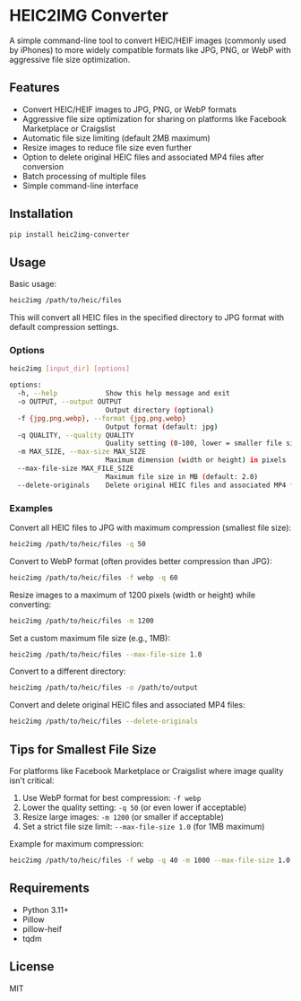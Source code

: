 # HEIC2IMG Converter

A simple command-line tool to convert HEIC/HEIF images (commonly used by iPhones) to more widely compatible formats like JPG, PNG, or WebP with aggressive file size optimization.

## Features

- Convert HEIC/HEIF images to JPG, PNG, or WebP formats
- Aggressive file size optimization for sharing on platforms like Facebook Marketplace or Craigslist
- Automatic file size limiting (default 2MB maximum)
- Resize images to reduce file size even further
- Option to delete original HEIC files and associated MP4 files after conversion
- Batch processing of multiple files
- Simple command-line interface

## Installation

```bash
pip install heic2img-converter
```

## Usage

Basic usage:

```bash
heic2img /path/to/heic/files
```

This will convert all HEIC files in the specified directory to JPG format with default compression settings.

### Options

```bash
heic2img [input_dir] [options]

options:
  -h, --help            Show this help message and exit
  -o OUTPUT, --output OUTPUT
                        Output directory (optional)
  -f {jpg,png,webp}, --format {jpg,png,webp}
                        Output format (default: jpg)
  -q QUALITY, --quality QUALITY
                        Quality setting (0-100, lower = smaller file size, default: 75)
  -m MAX_SIZE, --max-size MAX_SIZE
                        Maximum dimension (width or height) in pixels
  --max-file-size MAX_FILE_SIZE
                        Maximum file size in MB (default: 2.0)
  --delete-originals    Delete original HEIC files and associated MP4 files after successful conversion
```

### Examples

Convert all HEIC files to JPG with maximum compression (smallest file size):

```bash
heic2img /path/to/heic/files -q 50
```

Convert to WebP format (often provides better compression than JPG):

```bash
heic2img /path/to/heic/files -f webp -q 60
```

Resize images to a maximum of 1200 pixels (width or height) while converting:

```bash
heic2img /path/to/heic/files -m 1200
```

Set a custom maximum file size (e.g., 1MB):

```bash
heic2img /path/to/heic/files --max-file-size 1.0
```

Convert to a different directory:

```bash
heic2img /path/to/heic/files -o /path/to/output
```

Convert and delete original HEIC files and associated MP4 files:

```bash
heic2img /path/to/heic/files --delete-originals
```

## Tips for Smallest File Size

For platforms like Facebook Marketplace or Craigslist where image quality isn't critical:

1. Use WebP format for best compression: `-f webp`
2. Lower the quality setting: `-q 50` (or even lower if acceptable)
3. Resize large images: `-m 1200` (or smaller if acceptable)
4. Set a strict file size limit: `--max-file-size 1.0` (for 1MB maximum)

Example for maximum compression:

```bash
heic2img /path/to/heic/files -f webp -q 40 -m 1000 --max-file-size 1.0
```

## Requirements

- Python 3.11+
- Pillow
- pillow-heif
- tqdm

## License

MIT
